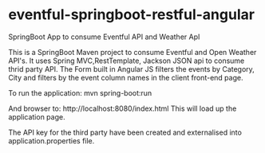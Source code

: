 # eventful-springboot-restful-angular
SpringBoot App to consume Eventful API and Weather ApI

This is a SpringBoot Maven project to consume Eventful and Open Weather API's. It uses Spring MVC,RestTemplate, Jackson JSON api to consume thrid party API.
The Form built in Angular JS filters the events by Category, City and filters by the event column names in the client front-end page.

To run the application:
mvn spring-boot:run

And browser to:
http://localhost:8080/index.html
This will load up the application page.

The API key for the third party have been created and externalised into application.properties file.


